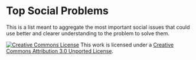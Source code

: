 Top Social Problems
===================

This is a list meant to aggregate the most important social issues that could use better and clearer understanding to the problem to solve them.

<a href="http://creativecommons.org/licenses/by/3.0/deed.en_US" rel="license"><img style="border-width: 0;" alt="Creative Commons License" src="http://i.creativecommons.org/l/by/3.0/88x31.png" /></a>
This work is licensed under a <a href="http://creativecommons.org/licenses/by/3.0/deed.en_US" rel="license">Creative Commons Attribution 3.0 Unported License</a>.
